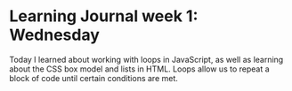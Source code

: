 # Learning Journal week 1: Wednesday
Today I learned about working with loops in JavaScript, as well as learning about the CSS box model
and lists in HTML. Loops allow us to repeat a block of code until certain conditions are met.

